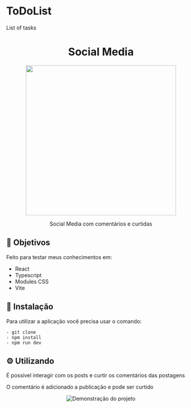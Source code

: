 # ToDoList
List of tasks 


<h1  align="center">Social Media</h1>

<div align="center">
<img height="400px" src="https://user-images.githubusercontent.com/117778237/209223880-5ae8ceac-f8f0-4fc0-94af-08785efbc078.PNG
" />
</div>


<p align="center">Social Media com comentários e curtidas</p>


<h2>🚀 Objetivos</h2>

<p>Feito para testar meus conhecimentos em: </p>
<ul>
  <li>React</li>
  <li>Typescript</li>
  <li>Modules CSS</li>
  <li>Vite</li>
</ul>

<h2>🔧 Instalação</h2>

<p>Para utilizar a aplicação você precisa usar o comando: </p>

```
- git clone
- npm install
- npm run dev
```
<h2>⚙️ Utilizando</h2>

<p>É possível interagir com os posts e curtir os comentários das postagens</p>

<p>O comentário é adicionado a publicação e pode ser curtido</p>

<div align="center">
  <img align="center" alt="Demonstração do projeto" src="https://user-images.githubusercontent.com/117778237/209224605-30f8756b-13ef-4842-b859-1e363831274e.PNG
"/>
</div>
